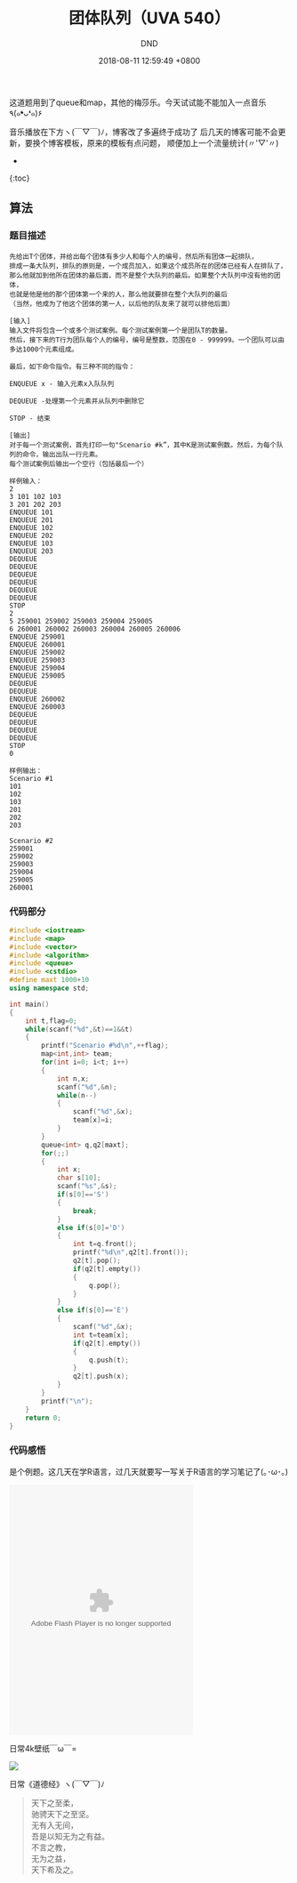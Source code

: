 ﻿---
layout: post
title:  "团体队列（UVA 540）"
date:   2018-08-11 12:59:49 +0800
categories: C-program-language
tags: C-program-language
img: http://or4d8nhvk.bkt.clouddn.com/18-8-13/89428450.jpg
author: DND
---

这道题用到了queue和map，其他的梅莎乐。今天试试能不能加入一点音乐٩(๑❛ᴗ❛๑)۶

音乐播放在下方ヽ(￣▽￣)ﾉ，博客改了多遍终于成功了
后几天的博客可能不会更新，要换个博客模板，原来的模板有点问题，
顺便加上一个流量统计(〃'▽'〃) 

* 
{:toc}

## 算法

### 题目描述
```
先给出T个团体，并给出每个团体有多少人和每个人的编号，然后所有团体一起排队，
排成一条大队列，排队的原则是，一个成员加入，如果这个成员所在的团体已经有人在排队了，
那么他就加到他所在团体的最后面，而不是整个大队列的最后。如果整个大队列中没有他的团体，
也就是他是他的那个团体第一个来的人，那么他就要排在整个大队列的最后
（当然，他成为了他这个团体的第一人，以后他的队友来了就可以排他后面）

[输入]
输入文件将包含一个或多个测试案例。每个测试案例第一个是团队T的数量。
然后，接下来的T行为团队每个人的编号，编号是整数，范围在0 - 999999。一个团队可以由多达1000个元素组成。

最后，如下命令指令。有三种不同的指令：

ENQUEUE x - 输入元素x入队队列

DEQUEUE -处理第一个元素并从队列中删除它

STOP - 结束

[输出]
对于每一个测试案例，首先打印一句"Scenario #k”，其中K是测试案例数。然后，为每个队列的命令，输出出队一行元素。
每个测试案例后输出一个空行（包括最后一个）

样例输入：
2
3 101 102 103
3 201 202 203
ENQUEUE 101
ENQUEUE 201
ENQUEUE 102
ENQUEUE 202
ENQUEUE 103
ENQUEUE 203
DEQUEUE
DEQUEUE
DEQUEUE
DEQUEUE
DEQUEUE
DEQUEUE
STOP
2
5 259001 259002 259003 259004 259005
6 260001 260002 260003 260004 260005 260006
ENQUEUE 259001
ENQUEUE 260001
ENQUEUE 259002
ENQUEUE 259003
ENQUEUE 259004
ENQUEUE 259005
DEQUEUE
DEQUEUE
ENQUEUE 260002
ENQUEUE 260003
DEQUEUE
DEQUEUE
DEQUEUE
DEQUEUE
STOP
0

样例输出：
Scenario #1
101
102
103
201
202
203

Scenario #2
259001
259002
259003
259004
259005
260001
```

### 代码部分

```c++
#include <iostream>
#include <map>
#include <vector>
#include <algorithm>
#include <queue>
#include <cstdio>
#define maxt 1000+10
using namespace std;

int main()
{
    int t,flag=0;
    while(scanf("%d",&t)==1&&t)
    {
        printf("Scenario #%d\n",++flag);
        map<int,int> team;
        for(int i=0; i<t; i++)
        {
            int n,x;
            scanf("%d",&n);
            while(n--)
            {
                scanf("%d",&x);
                team[x]=i;
            }
        }
        queue<int> q,q2[maxt];
        for(;;)
        {
            int x;
            char s[10];
            scanf("%s",&s);
            if(s[0]=='S')
            {
                break;
            }
            else if(s[0]='D')
            {
                int t=q.front();
                printf("%d\n",q2[t].front());
                q2[t].pop();
                if(q2[t].empty())
                {
                    q.pop();
                }
            }
            else if(s[0]=='E')
            {
                scanf("%d",&x);
                int t=team[x];
                if(q2[t].empty())
                {
                    q.push(t);
                }
                q2[t].push(x);
            }
        }
        printf("\n");
    }
    return 0;
}


```


### 代码感悟
是个例题。这几天在学R语言，过几天就要写一写关于R语言的学习笔记了(｡･ω･｡)

<object width="330" height="450" data="http://music.163.com/style/swf/widget.swf?sid=108250019&type=0&auto=0&width=310&height=430" type="application/x-shockwave-flash"></object>

日常4k壁纸￣ω￣=

![](http://or4d8nhvk.bkt.clouddn.com/18-8-13/23907592.jpg)

日常《道德经》ヽ(￣▽￣)ﾉ

> 天下之至柔，  
驰骋天下之至坚。  
无有入无间，  
吾是以知无为之有益。  
不言之教，  
无为之益，  
天下希及之。  